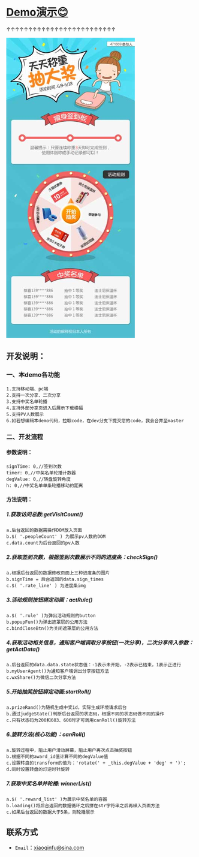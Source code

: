 # [Demo演示:blush:](https://fuxiaoqin.github.io/WeightDraw/index.html)<br>
↑↑↑↑↑↑↑↑↑↑↑↑↑↑↑↑↑↑↑↑↑↑↑↑↑
 
[![image](https://github.com/Fuxiaoqin/WeightDraw/blob/master/images/weight2.jpg?raw=true "点我演示效果")](https://fuxiaoqin.github.io/WeightDraw/index.html)

## 开发说明：
### 一、本demo各功能
    1.支持移动端、pc端
    2.支持一次分享、二次分享
    3.支持中奖名单轮播
    4.支持外部分享页进入后展示下载横幅
    5.支持PV人数展示
    6.如若想编辑本demo代码，拉取code，在dev分支下提交您的code，我会合并至master

### 二、开发流程
#### 参数说明：
    signTime: 0,//签到次数
    timer: 0,//中奖名单轮播计数器
    degValue: 0,//转盘旋转角度
    h: 0,//中奖名单单条轮播移动的距离

#### 方法说明： 
##### 1.获取访问总数:getVisitCount()
    a.后台返回的数据需操作DOM放入页面
    b.$( '.peopleCount' ) 为展示pv人数的DOM
    c.data.count为后台返回的pv人数
##### 2.获取签到次数，根据签到次数展示不同的进度条：checkSign()
    a.根据后台返回的数据修改页面上三种进度条的图片
    b.signTime = 后台返回的data.sign_times
    c.$( '.rate_line' ) 为进度条img
##### 3.活动规则按钮绑定动画：actRule()
    a.$( '.rule' )为弹出活动规则的button
    b.popupFun()为弹出遮罩层的公用方法
    c.bindCloseBtn()为关闭遮罩层的公用方法
##### 4.获取活动相关信息，通知客户端调取分享按钮(一次分享)，二次分享传入参数：getActData()
    a.后台返回的data.data.state状态值：-1表示未开始，-2表示已结束，1表示正进行
    b.myUserAgent()为通知客户端调出分享按钮方法
    c.wxShare()为微信二次分享方法 
##### 5.开始抽奖按钮绑定动画:startRoll()
    a.prizeRand()为随机生成中奖id，实际生成环境请求后台
    b.通过judgeState()判断后台返回的状态码，根据不同的状态码做不同的操作
    c.只有状态码为200和603、606时才可调用canRoll()旋转方法
##### 6.旋转方法(核心功能)：canRoll()  
    a.旋转过程中，阻止用户滑动屏幕，阻止用户再次点击抽奖按钮
    b.根据不同的award_id值计算不同的degValue值
    c.设置转盘的transform的值为：'rotate(' + _this.degValue + 'deg' + ')';
    d.同时设置转盘的灯逆时针旋转
##### 7.获取中奖名单并轮播: winnerList()
    a.$( '.reward_list' )为展示中奖名单的容器
    b.loading()将后台返回的数据循环之后拼在str字符串之后再植入页面方法
    c.如果后台返回的数据大于5条，则轮播展示

## 联系方式
- `Email`：xiaoqinfu@sina.com
